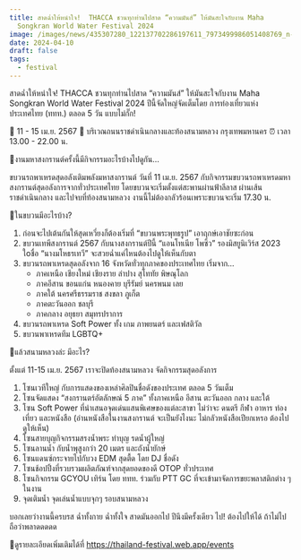 ```yaml
---
title: สาดฉ่ำให้หนำใจ!  THACCA ชวนทุกท่านไปสาด “ความมันส์” ให้มันสะใจกับงาน Maha
  Songkran World Water Festival 2024
image: /images/news/435307280_122137702286197611_7973499986051408769_n-2.jpg
date: 2024-04-10
draft: false
tags:
  - festival
---
```

สาดฉ่ำให้หนำใจ!  THACCA ชวนทุกท่านไปสาด “ความมันส์” ให้มันสะใจกับงาน Maha Songkran World Water Festival 2024 ปีนี้จัดใหญ่จัดเต็มโดย การท่องเที่ยวแห่งประเทศไทย (ททท.) ตลอด 5 วัน แบบไม่กั๊ก!

📆 11 - 15 เม.ย. 2567 
📍 บริเวณถนนราชดําเนินกลางและท้องสนามหลวง กรุงเทพมหานคร
⏰ เวลา 13.00 - 22.00 น. 

📌งานมหาสงกรานต์ครั้งนี้มีกิจกรรมอะไรบ้างไปดูกัน…

ขบวนรถพาเหรดสุดอลังเติมพลังมหาสงกรานต์
วันที่ 11 เม.ย. 2567 กับกิจกรรมขบวนรถพาเหรดมหาสงกรานต์สุดอลังการจากทั่วประเทศไทย โดยขบวนจะเริ่มตั้งแต่สะพานผ่านฟ้าลีลาส ผ่านเส้นราชดำเนินกลาง และไปจบที่ท้องสนามหลวง งานนี้ไม่ต้องกลัวร้อนเพราะขบวนจะเริ่ม 17.30 น.

📌ในขบวนมีอะไรบ้าง?

1. ก่อนจะไปเต้นกันให้สุดเหวี่ยงก็ต้องเริ่มที่ “ขบวนพระพุทธรูป” เอาฤกษ์เอาชัยซะก่อน
2. ขบวนเทพีสงกรานต์ 2567 กับนางสงกรานต์ปีนี้ “แอนโทเนีย โพซิ้ว” รองมิสยูนิเวิร์ส 2023 ใoชื่อ “นางมโหธรเทวี” จะสวยฉ่ำแค่ไหนต้องไปดูให้เห็นกับตา
3. ขบวนรถพาเหรดสุดอลังจาก 16 จังหวัดทั่วทุกภาคของประเทศไทย เริ่มจาก… 
   - ภาคเหนือ เชียงใหม่ เชียงราย ลำปาง สุโททัย พิษณุโลก
   - ภาคอีสาน ขอนแก่น หนองคาย บุรีรัมย์ นครพนม เลย
   - ภาคใต้ นครศรีธรรมราช สงขลา ภูเก็ต
   - ภาคตะวันออก ชลบุรี 
   - ภาคกลาง อยุธยา สมุทรปราการ 
4. ขบวนรถพาเหรด Soft Power ทั้ง เกม ภาพยนตร์ และเฟสติวัล
5. ขบวนพาเหรดทีม LGBTQ+

📌แล้วสนามหลวงล่ะ มีอะไร?

ตั้งแต่ 11-15 เม.ย. 2567 เราจะปิดท้องสนามหลวง จัดกิจกรรมสุดอลังการ 
1. โซนเวทีใหญ่ กับการแสดงของเหล่าศิลปินชื่อดังของประเทศ ตลอด 5 วันเต็ม
2. โซนจัดแสดง “สงกรานตร์อัตลักษณ์ 5 ภาค” ทั้งภาคเหนือ อีสาน ตะวันออก กลาง และใต้
3. โซน Soft Power ที่นำเสนอจุดเด่นแสนพิเศษของแต่ละสาขา ไม่ว่าจะ ดนตรี กีฬา อาหาร ท่องเที่ยว และหนังสือ (อ่านหนังสือในงานสงกรานต์ จะเป็นยังไงนะ ไม่กลัวหนังสือเปียกเหรอ ต้องไปดูให้เห็น)
4. โซนสายบุญกิจกรรมสรงน้ำพระ ทำบุญ รดน้ำผู้ใหญ่ 
5. โซนลานน้ำ กับน้ำพุสูงกว่า 20 เมตร และถังน้ำยักษ์ 
6. โซนแดนซ์กระจายไปกับวง EDM สุดตื้ด โดย DJ ชื่อดัง
7. โซนช้อปปิ้งที่รวบรวมผลิตภัณฑ์จากสุดยอดของดี OTOP ทั่วประเทศ
8. โซนกิจกรรม GCYOU เทิร์น โดย ททท. ร่วมกับ PTT GC ที่จะเข้ามาจัดการขยะพลาสติกต่าง ๆ ในงาน
9. จุดเติมน้ำ จุดเล่นน้ำแบบจุกๆ รอบสนามหลวง

บอกเลยว่างานนี้ครบรส ฉ่ำทั้งกาย ฉ่ำทั้งใจ สาดมันออกไป ปีนึงมีครั้งเดียว 
ไป! ต้องไปให้ได้ ถ้าไม่ไปถือว่าพลาดดดดด

📌ดูรายละเอียดเพิ่มเติมได้ที่ https://thailand-festival.web.app/events
